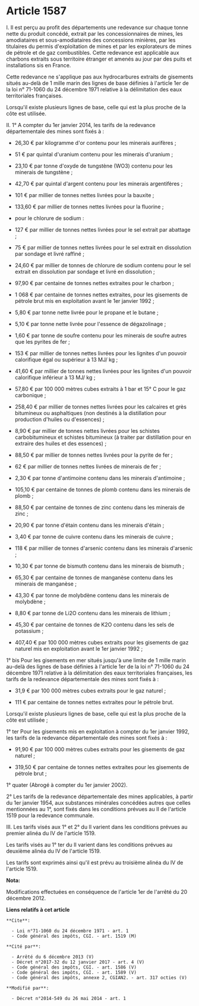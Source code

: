 # Article 1587

I. Il est perçu au profit des départements une redevance sur chaque tonne nette du produit concédé, extrait par les
concessionnaires de mines, les amodiataires et sous-amodiataires des concessions minières, par les titulaires du permis
d'exploitation de mines et par les explorateurs de mines de pétrole et de gaz combustibles. Cette redevance est applicable
aux charbons extraits sous territoire étranger et amenés au jour par des puits et installations sis en France. 

Cette redevance ne s'applique pas aux hydrocarbures extraits de gisements situés au-delà de 1 mille marin des lignes de base
définies à l'article 1er de la loi n° 71-1060 du 24 décembre 1971 relative à la délimitation des eaux territoriales
françaises. 

Lorsqu'il existe plusieurs lignes de base, celle qui est la plus proche de la côte est utilisée. 

II. 1° A compter du 1er janvier 2014, les tarifs de la redevance départementale des mines sont fixés à :

- 26,30 € par kilogramme d'or contenu pour les minerais aurifères ;

- 51 € par quintal d'uranium contenu pour les minerais d'uranium ;

- 23,10 € par tonne d'oxyde de tungstène (WO3) contenu pour les minerais de tungstène ;

- 42,70 € par quintal d'argent contenu pour les minerais argentifères ;

- 101 € par millier de tonnes nettes livrées pour la bauxite ;

- 133,60 € par millier de tonnes nettes livrées pour la fluorine ;

- pour le chlorure de sodium :

- 127 € par millier de tonnes nettes livrées pour le sel extrait par abattage ;

- 75 € par millier de tonnes nettes livrées pour le sel extrait en dissolution par sondage et livré raffiné ;

- 24,60 € par millier de tonnes de chlorure de sodium contenu pour le sel extrait en dissolution par sondage et livré en
dissolution ;

- 97,90 € par centaine de tonnes nettes extraites pour le charbon ;

- 1 068 € par centaine de tonnes nettes extraites, pour les gisements de pétrole brut mis en exploitation avant le 1er
janvier 1992 ;

- 5,80 € par tonne nette livrée pour le propane et le butane ;

- 5,10 € par tonne nette livrée pour l'essence de dégazolinage ;

- 1,60 € par tonne de soufre contenu pour les minerais de soufre autres que les pyrites de fer ;

- 153 € par millier de tonnes nettes livrées pour les lignites d'un pouvoir calorifique égal ou supérieur à 13 MJ/ kg ;

- 41,60 € par millier de tonnes nettes livrées pour les lignites d'un pouvoir calorifique inférieur à 13 MJ/ kg ;

- 57,80 € par 100 000 mètres cubes extraits à 1 bar et 15° C pour le gaz carbonique ;

- 258,40 € par millier de tonnes nettes livrées pour les calcaires et grès bitumineux ou asphaltiques (non destinés à la
distillation pour production d'huiles ou d'essences) ;

- 8,90 € par millier de tonnes nettes livrées pour les schistes carbobitumineux et schistes bitumineux (à traiter par
distillation pour en extraire des huiles et des essences) ;

- 88,50 € par millier de tonnes nettes livrées pour la pyrite de fer ;

- 62 € par millier de tonnes nettes livrées de minerais de fer ;

- 2,30 € par tonne d'antimoine contenu dans les minerais d'antimoine ;

- 105,10 € par centaine de tonnes de plomb contenu dans les minerais de plomb ;

- 88,50 € par centaine de tonnes de zinc contenu dans les minerais de zinc ;

- 20,90 € par tonne d'étain contenu dans les minerais d'étain ;

- 3,40 € par tonne de cuivre contenu dans les minerais de cuivre ;

- 118 € par millier de tonnes d'arsenic contenu dans les minerais d'arsenic ;

- 10,30 € par tonne de bismuth contenu dans les minerais de bismuth ;

- 65,30 € par centaine de tonnes de manganèse contenu dans les minerais de manganèse ;

- 43,30 € par tonne de molybdène contenu dans les minerais de molybdène ;

- 8,80 € par tonne de Li2O contenu dans les minerais de lithium ;

- 45,30 € par centaine de tonnes de K2O contenu dans les sels de potassium ;

- 407,40 € par 100 000 mètres cubes extraits pour les gisements de gaz naturel mis en exploitation avant le 1er janvier
1992 ; 

1° bis Pour les gisements en mer situés jusqu'à une limite de 1 mille marin au-delà des lignes de base définies à l'article
1er de la loi n° 71-1060 du 24 décembre 1971 relative à la délimitation des eaux territoriales françaises, les tarifs de la
redevance départementale des mines sont fixés à :

- 31,9 € par 100 000 mètres cubes extraits pour le gaz naturel ;

- 111 € par centaine de tonnes nettes extraites pour le pétrole brut. 

Lorsqu'il existe plusieurs lignes de base, celle qui est la plus proche de la côte est utilisée ; 

1° ter Pour les gisements mis en exploitation à compter du 1er janvier 1992, les tarifs de la redevance départementale des
mines sont fixés à :

- 91,90 € par 100 000 mètres cubes extraits pour les gisements de gaz naturel ;

- 319,50 € par centaine de tonnes nettes extraites pour les gisements de pétrole brut ; 

1° quater (Abrogé à compter du 1er janvier 2002). 

2° Les tarifs de la redevance départementale des mines applicables, à partir du 1er janvier 1954, aux substances minérales
concédées autres que celles mentionnées au 1°, sont fixés dans les conditions prévues au II de l'article 1519 pour la
redevance communale. 

III. Les tarifs visés aux 1° et 2° du II varient dans les conditions prévues au premier alinéa du IV de l'article 1519. 

Les tarifs visés au 1° ter du II varient dans les conditions prévues au deuxième alinéa du IV de l'article 1519. 

Les tarifs sont exprimés ainsi qu'il est prévu au troisième alinéa du IV de l'article 1519.

**Nota:**

Modifications effectuées en conséquence de l'article 1er de l'arrêté du 20 décembre 2012.

**Liens relatifs à cet article**

	**Cite**:

	  - Loi n°71-1060 du 24 décembre 1971 - art. 1
	  - Code général des impôts, CGI. - art. 1519 (M)

	**Cité par**:

	  - Arrêté du 6 décembre 2013 (V)
	  - Décret n°2017-32 du 12 janvier 2017 - art. 4 (V)
	  - Code général des impôts, CGI. - art. 1586 (V)
	  - Code général des impôts, CGI. - art. 1589 (V)
	  - Code général des impôts, annexe 2, CGIAN2. - art. 317 octies (V)

	**Modifié par**:

	  - Décret n°2014-549 du 26 mai 2014 - art. 1
